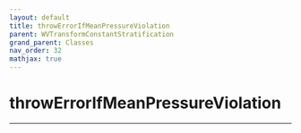 ```yaml
---
layout: default
title: throwErrorIfMeanPressureViolation
parent: WVTransformConstantStratification
grand_parent: Classes
nav_order: 32
mathjax: true
---
```


#  throwErrorIfMeanPressureViolation




---

